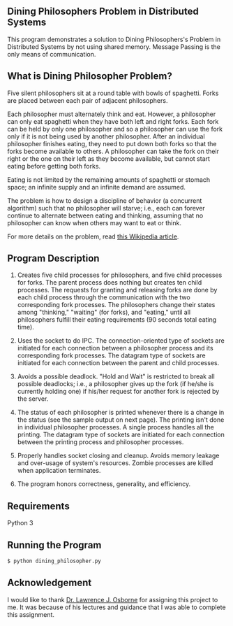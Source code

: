 Dining Philosophers Problem in Distributed Systems
--------------------------------------------------

This program demonstrates a solution to Dining Philosophers's Problem in Distributed Systems by not using shared memory. Message Passing is the only means of communication.

## What is Dining Philosopher Problem?

Five silent philosophers sit at a round table with bowls of spaghetti. Forks are placed between each pair of adjacent philosophers. 

Each philosopher must alternately think and eat. However, a philosopher can only eat spaghetti when they have both left and right forks. Each fork can be held by only one philosopher and so a philosopher can use the fork only if it is not being used by another philosopher. After an individual philosopher finishes eating, they need to put down both forks so that the forks become available to others. A philosopher can take the fork on their right or the one on their left as they become available, but cannot start eating before getting both forks.

Eating is not limited by the remaining amounts of spaghetti or stomach space; an infinite supply and an infinite demand are assumed.

The problem is how to design a discipline of behavior (a concurrent algorithm) such that no philosopher will starve; i.e., each can forever continue to alternate between eating and thinking, assuming that no philosopher can know when others may want to eat or think.

For more details on the problem, read [this Wikipedia article](https://en.wikipedia.org/wiki/Dining_philosophers_problem).

## Program Description

1.	Creates five child processes for philosophers, and five child processes for forks. The parent process does nothing but creates ten child processes. The requests for granting and releasing forks are done by each child process through the communication with the two corresponding fork processes. The philosophers change their states among "thinking," "waiting" (for forks), and "eating," until all philosophers fulfill their eating requirements (90 seconds total eating time).

2. 	Uses the socket to do IPC. The connection-oriented type of sockets are initiated for each connection between a philosopher process and its corresponding fork processes. The datagram type of sockets are initiated for each connection between the parent and child processes.

3. 	Avoids a possible deadlock. "Hold and Wait" is restricted to break all possible deadlocks; i.e., a philosopher gives up the fork (if he/she is currently holding one) if his/her request for another fork is rejected by the server.

4. The status of each philosopher is printed whenever there is a change in the status (see the sample output on next page). The printing isn't done in individual philosopher processes. A single process handles all the printing. The datagram type of sockets are initiated for each connection between the printing process and philosopher processes.

5. Properly handles socket closing and cleanup. Avoids memory leakage and over-usage of system's resources. Zombie processes are killed when application terminates.

6. The program honors correctness, generality, and efficiency.

## Requirements
Python 3

## Running the Program
```sh
$ python dining_philosopher.py
```

## Acknowledgement
I would like to thank [Dr. Lawrence J. Osborne](https://www.lamar.edu/arts-sciences/computer-science/people/faculty-members/lawrence_osborne.html) for assigning this project to me. It was because of his lectures and guidance that I was able to complete this assignment.
